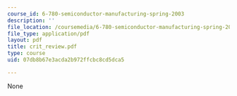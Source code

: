 ```yaml
---
course_id: 6-780-semiconductor-manufacturing-spring-2003
description: ''
file_location: /coursemedia/6-780-semiconductor-manufacturing-spring-2003/07db8b67e3acda2b972ffcbc8cd5dca5_crit_review.pdf
file_type: application/pdf
layout: pdf
title: crit_review.pdf
type: course
uid: 07db8b67e3acda2b972ffcbc8cd5dca5

---
```

None